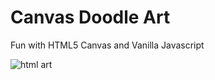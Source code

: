 # Canvas Doodle Art
Fun with HTML5 Canvas and Vanilla Javascript

![html art](https://user-images.githubusercontent.com/30742763/40213173-1737a6f4-5a22-11e8-9224-8d9b149ca6c3.jpg)
